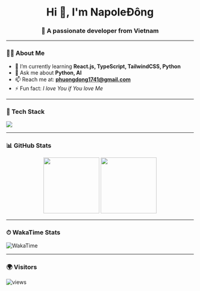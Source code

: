 <!-- Header -->
<h1 align="center">Hi 👋, I'm NapoleĐông</h1>
<h3 align="center">🚀 A passionate developer from Vietnam</h3>

---

### 🧑‍💻 About Me
- 🌱 I’m currently learning **React.js, TypeScript, TailwindCSS, Python**
- 💬 Ask me about **Python, AI**
- 📫 Reach me at: **phuongdong1741@gmail.com**
- ⚡ Fun fact: *I love You if You love Me*

---

### 🔧 Tech Stack
<p align="left">
  <img src="https://skillicons.dev/icons?i=react,typescript,tailwind,js,ts,html,css,python,c,cpp,git,vscode" />
</p>

---

### 📊 GitHub Stats
<p align="center">
  <img src="https://github-readme-stats.vercel.app/api?username=judebellingdong&show_icons=true&theme=radical" height="150"/>
  <img src="https://github-readme-stats.vercel.app/api/top-langs/?username=judebellingdong&layout=compact&theme=radical" height="150"/>
</p>

---

### ⏱ WakaTime Stats
![WakaTime](https://wakatime.com/share/@efdc30fa-353a-4ad2-b91b-7154399eb7f6/c2d6926f-dffa-4599-b4c2-1fd5f4fa5c93.svg)

---

### 🌍 Visitors
<p align="left">
  <img src="https://komarev.com/ghpvc/?username=judebellingdong&label=Profile%20views&color=0e75b6&style=flat" alt="views" />
</p>
